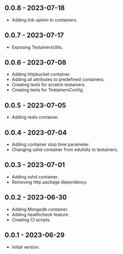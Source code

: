 ## 0.0.8 - 2023-07-18

- Adding link option to containers.

## 0.0.7 - 2023-07-17

- Exposing TestainersUtils.

## 0.0.6 - 2023-07-08

- Adding httpbucket container.
- Adding all attributes to predefined containers.
- Creating tests for scratch testainers.
- Creating tests for TestainersConfig.

## 0.0.5 - 2023-07-05

- Adding redis container.

## 0.0.4 - 2023-07-04

- Adding container stop time parameter.
- Changing sshd container from edufolly to testainers.

## 0.0.3 - 2023-07-01

- Adding sshd container.
- Removing http package dependency.

## 0.0.2 - 2023-06-30

- Adding Mongodb container.
- Adding healthcheck feature.
- Creating CI scripts.

## 0.0.1 - 2023-06-29

- Initial version.
